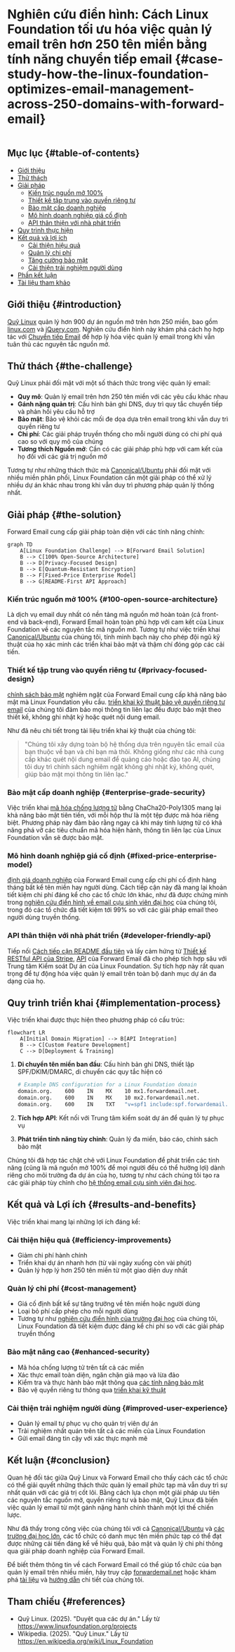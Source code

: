 # Nghiên cứu điển hình: Cách Linux Foundation tối ưu hóa việc quản lý email trên hơn 250 tên miền bằng tính năng chuyển tiếp email {#case-study-how-the-linux-foundation-optimizes-email-management-across-250-domains-with-forward-email}

<img loading="lazy" src="/img/articles/linux-foundation.webp" alt="" class="rounded-lg" />

## Mục lục {#table-of-contents}

* [Giới thiệu](#introduction)
* [Thử thách](#the-challenge)
* [Giải pháp](#the-solution)
  * [Kiến trúc nguồn mở 100%](#100-open-source-architecture)
  * [Thiết kế tập trung vào quyền riêng tư](#privacy-focused-design)
  * [Bảo mật cấp doanh nghiệp](#enterprise-grade-security)
  * [Mô hình doanh nghiệp giá cố định](#fixed-price-enterprise-model)
  * [API thân thiện với nhà phát triển](#developer-friendly-api)
* [Quy trình thực hiện](#implementation-process)
* [Kết quả và lợi ích](#results-and-benefits)
  * [Cải thiện hiệu quả](#efficiency-improvements)
  * [Quản lý chi phí](#cost-management)
  * [Tăng cường bảo mật](#enhanced-security)
  * [Cải thiện trải nghiệm người dùng](#improved-user-experience)
* [Phần kết luận](#conclusion)
* [Tài liệu tham khảo](#references)

## Giới thiệu {#introduction}

[Quỹ Linux](https://en.wikipedia.org/wiki/Linux_Foundation) quản lý hơn 900 dự án nguồn mở trên hơn 250 miền, bao gồm [linux.com](https://www.linux.com/) và [jQuery.com](https://jquery.com/). Nghiên cứu điển hình này khám phá cách họ hợp tác với [Chuyển tiếp Email](https://forwardemail.net) để hợp lý hóa việc quản lý email trong khi vẫn tuân thủ các nguyên tắc nguồn mở.

## Thử thách {#the-challenge}

Quỹ Linux phải đối mặt với một số thách thức trong việc quản lý email:

* **Quy mô**: Quản lý email trên hơn 250 tên miền với các yêu cầu khác nhau
* **Gánh nặng quản trị**: Cấu hình bản ghi DNS, duy trì quy tắc chuyển tiếp và phản hồi yêu cầu hỗ trợ
* **Bảo mật**: Bảo vệ khỏi các mối đe dọa dựa trên email trong khi vẫn duy trì quyền riêng tư
* **Chi phí**: Các giải pháp truyền thống cho mỗi người dùng có chi phí quá cao so với quy mô của chúng
* **Tương thích Nguồn mở**: Cần có các giải pháp phù hợp với cam kết của họ đối với các giá trị nguồn mở

Tương tự như những thách thức mà [Canonical/Ubuntu](https://forwardemail.net/blog/docs/canonical-ubuntu-email-enterprise-case-study) phải đối mặt với nhiều miền phân phối, Linux Foundation cần một giải pháp có thể xử lý nhiều dự án khác nhau trong khi vẫn duy trì phương pháp quản lý thống nhất.

## Giải pháp {#the-solution}

Forward Email cung cấp giải pháp toàn diện với các tính năng chính:

```mermaid
graph TD
    A[Linux Foundation Challenge] --> B[Forward Email Solution]
    B --> C[100% Open-Source Architecture]
    B --> D[Privacy-Focused Design]
    B --> E[Quantum-Resistant Encryption]
    B --> F[Fixed-Price Enterprise Model]
    B --> G[README-First API Approach]
```

### Kiến trúc nguồn mở 100% {#100-open-source-architecture}

Là dịch vụ email duy nhất có nền tảng mã nguồn mở hoàn toàn (cả front-end và back-end), Forward Email hoàn toàn phù hợp với cam kết của Linux Foundation về các nguyên tắc mã nguồn mở. Tương tự như việc triển khai [Canonical/Ubuntu](https://forwardemail.net/blog/docs/canonical-ubuntu-email-enterprise-case-study) của chúng tôi, tính minh bạch này cho phép đội ngũ kỹ thuật của họ xác minh các triển khai bảo mật và thậm chí đóng góp các cải tiến.

### Thiết kế tập trung vào quyền riêng tư {#privacy-focused-design}

[chính sách bảo mật](https://forwardemail.net/privacy) nghiêm ngặt của Forward Email cung cấp khả năng bảo mật mà Linux Foundation yêu cầu. [triển khai kỹ thuật bảo vệ quyền riêng tư email](https://forwardemail.net/blog/docs/email-privacy-protection-technical-implementation) của chúng tôi đảm bảo mọi thông tin liên lạc đều được bảo mật theo thiết kế, không ghi nhật ký hoặc quét nội dung email.

Như đã nêu chi tiết trong tài liệu triển khai kỹ thuật của chúng tôi:

> "Chúng tôi xây dựng toàn bộ hệ thống dựa trên nguyên tắc email của bạn thuộc về bạn và chỉ bạn mà thôi. Không giống như các nhà cung cấp khác quét nội dung email để quảng cáo hoặc đào tạo AI, chúng tôi duy trì chính sách nghiêm ngặt không ghi nhật ký, không quét, giúp bảo mật mọi thông tin liên lạc."

### Bảo mật cấp doanh nghiệp {#enterprise-grade-security}

Việc triển khai [mã hóa chống lượng tử](https://forwardemail.net/blog/docs/best-quantum-safe-encrypted-email-service) bằng ChaCha20-Poly1305 mang lại khả năng bảo mật tiên tiến, với mỗi hộp thư là một tệp được mã hóa riêng biệt. Phương pháp này đảm bảo rằng ngay cả khi máy tính lượng tử có khả năng phá vỡ các tiêu chuẩn mã hóa hiện hành, thông tin liên lạc của Linux Foundation vẫn sẽ được bảo mật.

### Mô hình doanh nghiệp giá cố định {#fixed-price-enterprise-model}

[định giá doanh nghiệp](https://forwardemail.net/pricing) của Forward Email cung cấp chi phí cố định hàng tháng bất kể tên miền hay người dùng. Cách tiếp cận này đã mang lại khoản tiết kiệm chi phí đáng kể cho các tổ chức lớn khác, như đã được chứng minh trong [nghiên cứu điển hình về email cựu sinh viên đại học](https://forwardemail.net/blog/docs/alumni-email-forwarding-university-case-study) của chúng tôi, trong đó các tổ chức đã tiết kiệm tới 99% so với các giải pháp email theo người dùng truyền thống.

### API thân thiện với nhà phát triển {#developer-friendly-api}

Tiếp nối [Cách tiếp cận README đầu tiên](https://tom.preston-werner.com/2010/08/23/readme-driven-development) và lấy cảm hứng từ [Thiết kế RESTful API của Stripe](https://amberonrails.com/building-stripes-api), [API](https://forwardemail.net/api) của Forward Email đã cho phép tích hợp sâu với Trung tâm Kiểm soát Dự án của Linux Foundation. Sự tích hợp này rất quan trọng để tự động hóa việc quản lý email trên toàn bộ danh mục dự án đa dạng của họ.

## Quy trình triển khai {#implementation-process}

Việc triển khai được thực hiện theo phương pháp có cấu trúc:

```mermaid
flowchart LR
    A[Initial Domain Migration] --> B[API Integration]
    B --> C[Custom Feature Development]
    C --> D[Deployment & Training]
```

1. **Di chuyển tên miền ban đầu**: Cấu hình bản ghi DNS, thiết lập SPF/DKIM/DMARC, di chuyển các quy tắc hiện có

   ```sh
   # Example DNS configuration for a Linux Foundation domain
   domain.org.    600    IN    MX    10 mx1.forwardemail.net.
   domain.org.    600    IN    MX    10 mx2.forwardemail.net.
   domain.org.    600    IN    TXT   "v=spf1 include:spf.forwardemail.net -all"
   ```

2. **Tích hợp API**: Kết nối với Trung tâm kiểm soát dự án để quản lý tự phục vụ

3. **Phát triển tính năng tùy chỉnh**: Quản lý đa miền, báo cáo, chính sách bảo mật

Chúng tôi đã hợp tác chặt chẽ với Linux Foundation để phát triển các tính năng (cũng là mã nguồn mở 100% để mọi người đều có thể hưởng lợi) dành riêng cho môi trường đa dự án của họ, tương tự như cách chúng tôi tạo ra các giải pháp tùy chỉnh cho [hệ thống email cựu sinh viên đại học](https://forwardemail.net/blog/docs/alumni-email-forwarding-university-case-study).

## Kết quả và Lợi ích {#results-and-benefits}

Việc triển khai mang lại những lợi ích đáng kể:

### Cải thiện hiệu quả {#efficiency-improvements}

* Giảm chi phí hành chính
* Triển khai dự án nhanh hơn (từ vài ngày xuống còn vài phút)
* Quản lý hợp lý hơn 250 tên miền từ một giao diện duy nhất

### Quản lý chi phí {#cost-management}

* Giá cố định bất kể sự tăng trưởng về tên miền hoặc người dùng
* Loại bỏ phí cấp phép cho mỗi người dùng
* Tương tự như [nghiên cứu điển hình của trường đại học](https://forwardemail.net/blog/docs/alumni-email-forwarding-university-case-study) của chúng tôi, Linux Foundation đã tiết kiệm được đáng kể chi phí so với các giải pháp truyền thống

### Bảo mật nâng cao {#enhanced-security}

* Mã hóa chống lượng tử trên tất cả các miền
* Xác thực email toàn diện, ngăn chặn giả mạo và lừa đảo
* Kiểm tra và thực hành bảo mật thông qua [các tính năng bảo mật](https://forwardemail.net/security)
* Bảo vệ quyền riêng tư thông qua [triển khai kỹ thuật](https://forwardemail.net/blog/docs/email-privacy-protection-technical-implementation)

### Cải thiện trải nghiệm người dùng {#improved-user-experience}

* Quản lý email tự phục vụ cho quản trị viên dự án
* Trải nghiệm nhất quán trên tất cả các miền của Linux Foundation
* Gửi email đáng tin cậy với xác thực mạnh mẽ

## Kết luận {#conclusion}

Quan hệ đối tác giữa Quỹ Linux và Forward Email cho thấy cách các tổ chức có thể giải quyết những thách thức quản lý email phức tạp mà vẫn duy trì sự nhất quán với các giá trị cốt lõi. Bằng cách lựa chọn một giải pháp ưu tiên các nguyên tắc nguồn mở, quyền riêng tư và bảo mật, Quỹ Linux đã biến việc quản lý email từ một gánh nặng hành chính thành một lợi thế chiến lược.

Như đã thấy trong công việc của chúng tôi với cả [Canonical/Ubuntu](https://forwardemail.net/blog/docs/canonical-ubuntu-email-enterprise-case-study) và [các trường đại học lớn](https://forwardemail.net/blog/docs/alumni-email-forwarding-university-case-study), các tổ chức có danh mục tên miền phức tạp có thể đạt được những cải tiến đáng kể về hiệu quả, bảo mật và quản lý chi phí thông qua giải pháp doanh nghiệp của Forward Email.

Để biết thêm thông tin về cách Forward Email có thể giúp tổ chức của bạn quản lý email trên nhiều miền, hãy truy cập [forwardemail.net](https://forwardemail.net) hoặc khám phá [tài liệu](https://forwardemail.net/email-api) và [hướng dẫn](https://forwardemail.net/guides) chi tiết của chúng tôi.

## Tham chiếu {#references}

* Quỹ Linux. (2025). "Duyệt qua các dự án." Lấy từ <https://www.linuxfoundation.org/projects>
* Wikipedia. (2025). "Quỹ Linux." Lấy từ <https://en.wikipedia.org/wiki/Linux_Foundation>